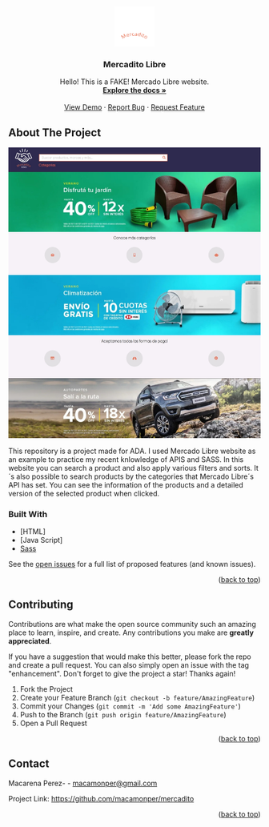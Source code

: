 

<!-- PROJECT LOGO -->
<br />
<div align="center">
  <a href="https://github.com/macamonper/mercadito">
    <img src="mercadito/images/logo.svg" alt="Logo" width="80" height="80">
  </a>

<h3 align="center">Mercadito Libre</h3>

  <p align="center">
   Hello! This is a FAKE! Mercado Libre website. 
    <br />
    <a href="https://github.com/macamonper/mercadito"><strong>Explore the docs »</strong></a>
    <br />
    <br />
    <a href="https://github.com/macamonper/mercadito">View Demo</a>
    ·
    <a href="https://github.com/macamonper/mercadito/issues">Report Bug</a>
    ·
    <a href="https://github.com/macamonper/mercadito/issues">Request Feature</a>
  </p>
</div>


<!-- ABOUT THE PROJECT -->
## About The Project

[![Mercadito Libre Screen Shot][product-screenshot]](https://macamonper.github.io/mercadito/)

This repository is a project made for ADA. I used Mercado Libre website as an example to practice my recent knlowledge of APIS and SASS.
In this website you can search a product and also apply various filters and sorts. It´s also possible to search products by the categories that Mercado Libre´s API has set.
You can see the information of the products and a detailed version of the selected product when clicked.



### Built With


* [HTML]
* [Java Script]
* [Sass](https://sass-lang.com/)


See the [open issues](https://github.com/macamonper/mercadito/issues) for a full list of proposed features (and known issues).

<p align="right">(<a href="#top">back to top</a>)</p>


<!-- CONTRIBUTING -->
## Contributing

Contributions are what make the open source community such an amazing place to learn, inspire, and create. Any contributions you make are **greatly appreciated**.

If you have a suggestion that would make this better, please fork the repo and create a pull request. You can also simply open an issue with the tag "enhancement".
Don't forget to give the project a star! Thanks again!

1. Fork the Project
2. Create your Feature Branch (`git checkout -b feature/AmazingFeature`)
3. Commit your Changes (`git commit -m 'Add some AmazingFeature'`)
4. Push to the Branch (`git push origin feature/AmazingFeature`)
5. Open a Pull Request

<p align="right">(<a href="#top">back to top</a>)</p>


<!-- CONTACT -->
## Contact

Macarena Perez- - macamonper@gmail.com

Project Link: https://github.com/macamonper/mercadito

<p align="right">(<a href="#top">back to top</a>)</p>





<!-- MARKDOWN LINKS & IMAGES -->
<!-- https://www.markdownguide.org/basic-syntax/#reference-style-links -->

[issues-url]: https://github.com/macamonper/mercadito/repo_name/issues

[product-screenshot]: mercadito/images/screenshot.jpeg

